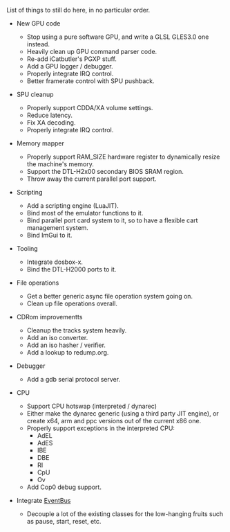 List of things to still do here, in no particular order.

- New GPU code
  - Stop using a pure software GPU, and write a GLSL GLES3.0 one instead.
  - Heavily clean up GPU command parser code.
  - Re-add iCatbutler's PGXP stuff.
  - Add a GPU logger / debugger.
  - Properly integrate IRQ control.
  - Better framerate control with SPU pushback.

- SPU cleanup
  - Properly support CDDA/XA volume settings.
  - Reduce latency.
  - Fix XA decoding.
  - Properly integrate IRQ control.

- Memory mapper
  - Properly support RAM_SIZE hardware register to dynamically resize the machine's memory.
  - Support the DTL-H2x00 secondary BIOS SRAM region.
  - Throw away the current parallel port support.

- Scripting
  - Add a scripting engine (LuaJIT).
  - Bind most of the emulator functions to it.
  - Bind parallel port card system to it, so to have a flexible cart management system.
  - Bind ImGui to it.

- Tooling
  - Integrate dosbox-x.
  - Bind the DTL-H2000 ports to it.

- File operations
  - Get a better generic async file operation system going on.
  - Clean up file operations overall.

- CDRom improvementts
  - Cleanup the tracks system heavily.
  - Add an iso converter.
  - Add an iso hasher / verifier.
  - Add a lookup to redump.org.

- Debugger
  - Add a gdb serial protocol server.

- CPU
  - Support CPU hotswap (interpreted / dynarec)
  - Either make the dynarec generic (using a third party JIT engine), or create x64, arm and ppc versions out of the current x86 one.
  - Properly support exceptions in the interpreted CPU:
    - AdEL
    - AdES
    - IBE
    - DBE
    - RI
    - CpU
    - Ov
   - Add Cop0 debug support.
 
- Integrate [EventBus](https://github.com/gelldur/EventBus)
  - Decouple a lot of the existing classes for the low-hanging fruits such as pause, start, reset, etc.
